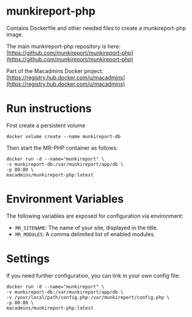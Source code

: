 munkireport-php
===============

Contains Dockerfile and other needed files to create a munkireport-php image.

The main munkireport-php repository is here: [https://github.com/munkireport/munkireport-php](https://github.com/munkireport/munkireport-php)

Part of the Macadmins Docker project: [https://registry.hub.docker.com/u/macadmins](https://registry.hub.docker.com/u/macadmins)

Run instructions
================

First create a persistent volume

```
docker volume create --name munkireport-db
```

Then start the MR-PHP container as follows:

```
docker run -d --name="munkireport" \
-v munkireport-db:/var/munkireport/app/db \
-p 80:80 \
macadmins/munkireport-php:latest
```

Environment Variables
=====================

The following variables are exposed for configuration via environment:

- `MR_SITENAME`: The name of your site, displayed in the title.
- `MR_MODULES`: A comma delimited list of enabled modules.

Settings
========

If you need further configuration, you can link in your own config file:

```
docker run -d --name="munkireport" \
-v munkireport-db:/var/munkireport/app/db \
-v /your/local/path/config.php:/var/munkireport/config.php \
-p 80:80 \
macadmins/munkireport-php:latest
```
